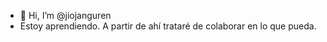 - 👋 Hi, I’m @jiojanguren
- Estoy aprendiendo.  A partir de ahí trataré de colaborar en lo que pueda.

<!---
jiojanguren/jiojanguren is a ✨ special ✨ repository because its `README.md` (this file) appears on your GitHub profile.
You can click the Preview link to take a look at your changes.
--->

